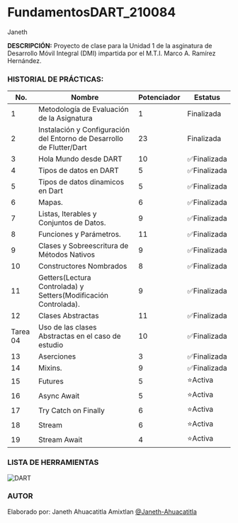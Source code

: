 # FundamentosDART_210084
Janeth 

**DESCRIPCIÓN:**
Proyecto de clase para la Unidad 1 de la asginatura de Desarrollo Móvil Integral (DMI) impartida por el M.T.I. Marco A. Ramírez Hernández.

### HISTORIAL DE PRÁCTICAS:

|No.|Nombre|Potenciador|Estatus|
|--|--|--|--|
|1|Metodología de Evaluación de la Asignatura|1|Finalizada|
|2|Instalación y Configuración del Entorno de Desarrollo de Flutter/Dart|23|Finalizada|
|3|Hola Mundo desde DART|10|✅Finalizada|
|4|Tipos de datos en DART|5|✅Finalizada|
|5|Tipos de datos dinamicos en Dart|5|✅Finalizada|
|6|Mapas.|6|✅Finalizada|
|7|Listas, Iterables y Conjuntos de Datos.|9|✅Finalizada|
|8|Funciones y Parámetros.|11|✅Finalizada|
|9|Clases y Sobreescritura de Métodos Nativos|9|✅Finalizada|
|10|Constructores Nombrados|8|✅Finalizada|
|11|Getters(Lectura Controlada) y Setters(Modificación Controlada).|9|✅Finalizada|
|12|Clases Abstractas|11|✅Finalizada|
|Tarea 04|Uso de las clases Abstractas en el caso de estudio|10|✅Finalizada|
|13|Aserciones|3|✅Finalizada|
|14|Mixins.|9|✅Finalizada|
|15|Futures|5|⭐Activa|
|16|Async Await|5|⭐Activa|
|17|Try Catch on Finally|6|⭐Activa|
|18|Stream|6|⭐Activa|
|19|Stream Await|4|⭐Activa|





### LISTA DE HERRAMIENTAS
![DART](https://img.shields.io/badge/Dart-0175c2?style=for-the-badge&logo=dart&logoColor=white)

### AUTOR
Elaborado por: Janeth Ahuacatitla Amixtlan [@Janeth-Ahuacatitla](https://github.com/Janeth-Ahuacatitla)